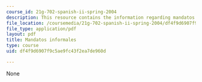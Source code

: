 ```yaml
---
course_id: 21g-702-spanish-ii-spring-2004
description: This resource contains the information regarding mandatos informales.
file_location: /coursemedia/21g-702-spanish-ii-spring-2004/df4f9d6907f9c5ae9fc43f2ea7de960d_MIT21G_702S04_33man.pdf
file_type: application/pdf
layout: pdf
title: Mandatos informales
type: course
uid: df4f9d6907f9c5ae9fc43f2ea7de960d

---
```

None